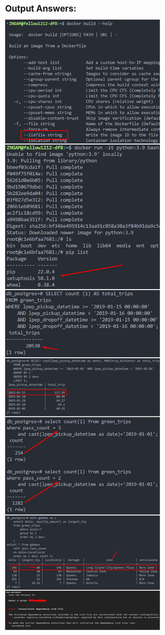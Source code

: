 # Output Answers:
![](https://github.com/zeenfts/dtcde-zoomcamp-2023-homework/blob/main/week%201/answers/ss_ans_1_dckr.png)
![](https://github.com/zeenfts/dtcde-zoomcamp-2023-homework/blob/main/week%201/answers/ss_ans_2_py.png)
![](https://github.com/zeenfts/dtcde-zoomcamp-2023-homework/blob/main/week%201/answers/ss_ans_3.png)
![](https://github.com/zeenfts/dtcde-zoomcamp-2023-homework/blob/main/week%201/answers/ss_ans_4.png)
![](https://github.com/zeenfts/dtcde-zoomcamp-2023-homework/blob/main/week%201/answers/ss_ans_5.png)
![](https://github.com/zeenfts/dtcde-zoomcamp-2023-homework/blob/main/week%201/answers/ss_ans_6.png)
![](https://github.com/zeenfts/dtcde-zoomcamp-2023-homework/blob/main/week%201/answers/ss_ans_terra.png)